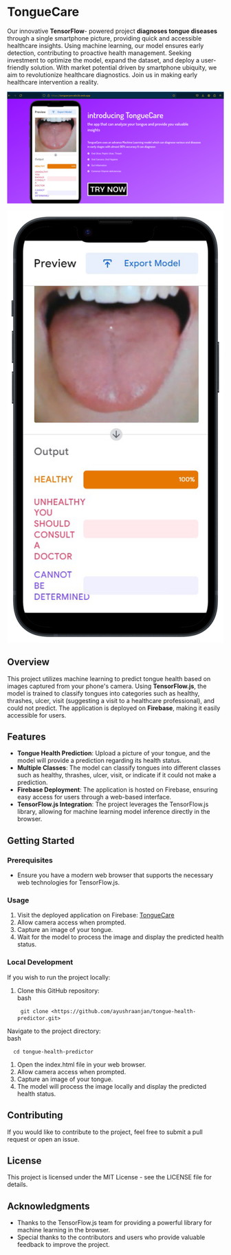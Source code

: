 
# **TongueCare**
Our innovative **TensorFlow**- powered project **diagnoses tongue diseases** through a single smartphone picture, providing quick and accessible healthcare insights. Using machine learning, our model ensures early detection, contributing to proactive health management. Seeking investment to optimize the model, expand the dataset, and deploy a user-friendly solution. With market potential driven by smartphone ubiquity, we aim to revolutionize healthcare diagnostics. Join us in making early healthcare intervention a reality.

![TongueCare Landing Page](https://github.com/ayushraanjan/tonguecare/blob/515351ae2e03e118aecd31d887a37ae0c5c9d046/Screenshot%20from%202024-02-23%2010-57-59.png)

![An early app preview](https://github.com/ayushraanjan/tonguecare/blob/master/public/images/atalog-app-preview.png?raw=true)


## **Overview**

This project utilizes machine learning to predict tongue health based on images captured from your phone's camera. Using **TensorFlow.js**, the model is trained to classify tongues into categories such as healthy, thrashes, ulcer, visit (suggesting a visit to a healthcare professional), and could not predict. The application is deployed on **Firebase**, making it easily accessible for users.

## **Features**

- **Tongue Health Prediction**: Upload a picture of your tongue, and the model will provide a prediction regarding its health status.
- **Multiple Classes**: The model can classify tongues into different classes such as healthy, thrashes, ulcer, visit, or indicate if it could not make a prediction.
- **Firebase Deployment**: The application is hosted on Firebase, ensuring easy access for users through a web-based interface.
- **TensorFlow.js Integration**: The project leverages the TensorFlow.js library, allowing for machine learning model inference directly in the browser.

## **Getting Started**

### **Prerequisites**

- Ensure you have a modern web browser that supports the necessary web technologies for TensorFlow.js.

### **Usage**

1. Visit the deployed application on Firebase: [TongueCare](https://tonguecare-a0c2b.web.app/)
2. Allow camera access when prompted.
3. Capture an image of your tongue.
4. Wait for the model to process the image and display the predicted health status.

### **Local Development**

If you wish to run the project locally:

1. Clone this GitHub repository:  
    bash

        git clone <https://github.com/ayushraanjan/tongue-health-predictor.git>

Navigate to the project directory:  
bash

      cd tongue-health-predictor

1. Open the index.html file in your web browser.
2. Allow camera access when prompted.
3. Capture an image of your tongue.
4. The model will process the image locally and display the predicted health status.

## **Contributing**

If you would like to contribute to the project, feel free to submit a pull request or open an issue.

## **License**

This project is licensed under the MIT License - see the LICENSE file for details.

## **Acknowledgments**

- Thanks to the TensorFlow.js team for providing a powerful library for machine learning in the browser.
- Special thanks to the contributors and users who provide valuable feedback to improve the project.
